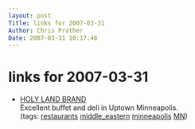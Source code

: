 ```yaml
---
layout: post
Title: links for 2007-03-31  
Author: Chris Prather
Date: 2007-03-31 10:17:48
---
```


# links for 2007-03-31
<ul class="delicious">
	<li>
		<div class="delicious-link"><a href="http://www.holylandbrand.com/Index.htm">HOLY LAND BRAND</a></div>
		<div class="delicious-extended">Excellent buffet and deli in Uptown Minneapolis.</div>
		<div class="delicious-tags">(tags: <a href="http://del.icio.us/perigrin/restaurants">restaurants</a> <a href="http://del.icio.us/perigrin/middle_eastern">middle_eastern</a> <a href="http://del.icio.us/perigrin/minneapolis">minneapolis</a> <a href="http://del.icio.us/perigrin/MN">MN</a>)</div>
	</li>
</ul>

